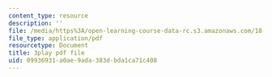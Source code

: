 ```yaml
---
content_type: resource
description: ''
file: /media/https%3A/open-learning-course-data-rc.s3.amazonaws.com/18-01sc-single-variable-calculus-fall-2010/09936931a0ae9ada383dbda1ca71c408_eHJuAByQf5A.pdf
file_type: application/pdf
resourcetype: Document
title: 3play pdf file
uid: 09936931-a0ae-9ada-383d-bda1ca71c408
---
```

